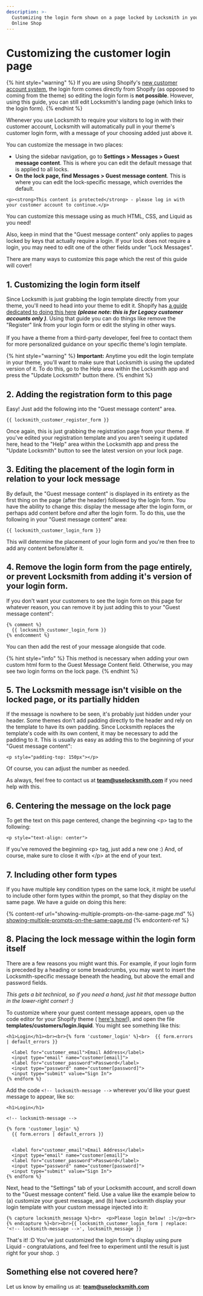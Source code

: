 ```yaml
---
description: >-
  Customizing the login form shown on a page locked by Locksmith in your Shopify
  Online Shop
---
```


# Customizing the customer login page

{% hint style="warning" %}
If you are using Shopify's [new customer account system](https://help.shopify.com/en/manual/customers/customer-accounts/new-customer-accounts), the login form comes directly from Shopify (as opposed to coming from the theme) so editing the login form is **not possible**. However, using this guide, you can still edit Locksmith's landing page (which links to the login form).
{% endhint %}

Whenever you use Locksmith to require your visitors to log in with their customer account, Locksmith will automatically pull in your theme's customer login form, with a message of your choosing added just above it.

You can customize the message in two places:

* Using the sidebar navigation, go to **Settings > Messages > Guest message content**. This is where you can edit the default message that is applied to all locks.
* &#x20;**On the lock page, find Messages > Guest message content**. This is where you can edit the lock-specific message, which overrides the default.

```
<p><strong>This content is protected</strong> - please log in with your customer account to continue.</p>
```

You can customize this message using as much HTML, CSS, and Liquid as you need!

Also, keep in mind that the "Guest message content" only applies to pages locked by keys that actually require a login. If your lock does not require a login, you may need to edit one of the other fields under "Lock Messages".

There are many ways to customize this page which the rest of this guide will cover!

## 1. Customizing the login form itself

Since Locksmith is just grabbing the login template directly from your theme, you'll need to head into your theme to edit it. Shopify has [a guide dedicated to doing this here](https://shopify.dev/docs/storefronts/themes/architecture/templates/customers-login) _**(please note: this is for Legacy customer accounts only )**_. Using that guide you can do things like remove the "Register" link from your login form or edit the styling in other ways.\
\
If you have a theme from a third-party developer, feel free to contact them for more personalized guidance on your specific theme's login template.

{% hint style="warning" %}
**Important:** Anytime you edit the login template in your theme, you'll want to make sure that Locksmith is using the updated version of it. To do this, go to the Help area within the Locksmith app and press the "Update Locksmith" button there.
{% endhint %}

## 2. Adding the registration form to this page

Easy! Just add the following into the "Guest message content" area.

```
{{ locksmith_customer_register_form }}
```

Once again, this is just grabbing the registration page from your theme. If you've edited your registration template and you aren't seeing it updated here, head to the "Help" area within the Locksmith app and press the "Update Locksmith" button to see the latest version on your lock page.

## 3. Editing the placement of the login form in relation to your lock message&#x20;

By default, the "Guest message content" is displayed in its entirety as the first thing on the page (after the header) followed by the login form. You have the ability to change this: display the message after the login form, or perhaps add content before _and_ after the login form. To do this, use the following in your "Guest message content" area:

```
{{ locksmith_customer_login_form }}
```

This will determine the placement of your login form and you're then free to add any content before/after it.

## 4. Remove the login form from the page entirely, or prevent Locksmith from adding it's version of your login form.

If you don't want your customers to see the login form on this page for whatever reason, you can remove it by just adding this to your "Guest message content":

```
{% comment %}
  {{ locksmith_customer_login_form }}
{% endcomment %}
```

You can then add the rest of your message alongside that code.&#x20;

{% hint style="info" %}
This method is necessary when adding your own custom html form to the Guest Message Content field. Otherwise, you may see two login forms on the lock page.&#x20;
{% endhint %}

## 5. The Locksmith message isn't visible on the locked page, or its partially hidden

If the message is nowhere to be seen, it's probably just hidden under your header. Some themes don't add padding directly to the header and rely on the template to have its own padding. Since Locksmith replaces the template's code with its own content, it may be necessary to add the padding to it. This is usually as easy as adding this to the beginning of your "Guest message content":

```
<p style="padding-top: 150px"></p>
```

Of course, you can adjust the number as needed.

As always, feel free to contact us at **team@uselocksmith.com** if you need help with this.

## 6. Centering the message on the lock page

To get the text on this page centered, change the beginning \<p> tag to the following:

```
<p style="text-align: center">
```

If you've removed the beginning \<p> tag, just add a new one :) And, of course, make sure to close it with \</p> at the end of your text.

## 7. Including other form types

If you have multiple key condition types on the same lock, it might be useful to include other form types within the prompt, so that they display on the same page. We have a guide on doing this here:

{% content-ref url="showing-multiple-prompts-on-the-same-page.md" %}
[showing-multiple-prompts-on-the-same-page.md](showing-multiple-prompts-on-the-same-page.md)
{% endcontent-ref %}

## 8. Placing the lock message within the login form itself

There are a few reasons you might want this. For example, if your login form is preceded by a heading or some breadcrumbs, you may want to insert the Locksmith-specific message beneath the heading, but above the email and password fields.

_This gets a bit technical, so if you need a hand, just hit that message button in the lower-right corner! :)_

To customize where your guest content message appears, open up the code editor for your Shopify theme ( [here's how!](https://help.shopify.com/themes/customization#view-the-edit-code-page)), and open the file **templates/customers/login.liquid**. You might see something like this:

```
<h1>Login</h1><br><br>{% form 'customer_login' %}<br>  {{ form.errors | default_errors }}

  <label for="customer_email">Email Address</label>
  <input type="email" name="customer[email]">
  <label for="customer_password">Password</label>
  <input type="password" name="customer[password]">
  <input type="submit" value="Sign In">
{% endform %}
```

Add the code `<!-- locksmith-message -->` wherever you'd like your guest message to appear, like so:

```
<h1>Login</h1>

<!-- locksmith-message -->

{% form 'customer_login' %}
  {{ form.errors | default_errors }}


  <label for="customer_email">Email Address</label>
  <input type="email" name="customer[email]">
  <label for="customer_password">Password</label>
  <input type="password" name="customer[password]">
  <input type="submit" value="Sign In">
{% endform %}
```

Next, head to the "Settings" tab of your Locksmith account, and scroll down to the "Guest message content" field. Use a value like the example below to (a) customize your guest message, and (b) have Locksmith display your login template with your custom message injected into it:

```
{% capture locksmith_message %}<br>  <p>Please login below! :)</p><br>{% endcapture %}<br><br>{{ locksmith_customer_login_form | replace: '<!-- locksmith-message -->', locksmith_message }}
```

That's it! :D You've just customized the login form's display using pure Liquid - congratulations, and feel free to experiment until the result is just right for your shop. :)

## Something else not covered here?

Let us know by emailing us at: **team@uselocksmith.com**
